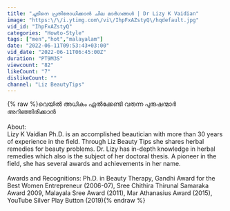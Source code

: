 ```yaml
---
title: "ചൂടിനെ പ്രതിരോധിക്കാൻ ചില മാർഗങ്ങൾ | Dr Lizy K Vaidian"
image: "https:\/\/i.ytimg.com\/vi\/IhpFxAZstyQ\/hqdefault.jpg"
vid_id: "IhpFxAZstyQ"
categories: "Howto-Style"
tags: ["men","hot","malayalam"]
date: "2022-06-11T09:53:43+03:00"
vid_date: "2022-06-11T06:45:00Z"
duration: "PT9M3S"
viewcount: "82"
likeCount: "7"
dislikeCount: ""
channel: "Liz BeautyTips"
---
```

{% raw %}വെയിൽ അധികം ഏൽക്കേണ്ടി വരുന്ന പുരുഷന്മാർ അറിഞ്ഞിരിക്കാൻ <br /><br />About:<br />Lizy K Vaidian Ph.D. is an accomplished beautician with more than 30 years of experience in the field. Through Liz Beauty Tips she shares herbal remedies for beauty problems. Dr. Lizy has in-depth knowledge in herbal remedies which also is the subject of her doctoral thesis. A pioneer in the field, she has several awards and achievements in her name.<br /><br />Awards and Recognitions: Ph.D. in Beauty Therapy, Gandhi Award for the Best Women Entrepreneur (2006-07), Sree Chithira Thirunal Samaraka Award 2009, Malayala Sree Award (2011), Mar Athanasius Award (2015), YouTube Silver Play Button (2019){% endraw %}
